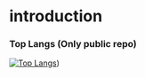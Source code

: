 # introduction

### Top Langs (Only public repo)

[![Top Langs](https://github-readme-stats.vercel.app/api/top-langs/?username=qriquri&layout=compact&theme=gruvbox)](https://github.com/anuraghazra/github-readme-stats))
